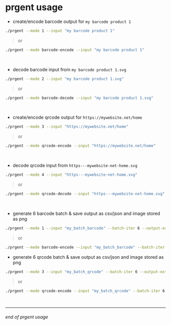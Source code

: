 # prgent usage

- create/encode barcode output for `my barcode product 1`

```sh
./prgent --mode 1 --input "my barcode product 1"
```
>or
```sh
./prgent --mode barcode-encode --input "my barcode product 1"
```

<br>

- decode barcode input from `my barcode product 1.svg`

```sh
./prgent --mode 2 --input "my barcode product 1.svg"
```
>or
```sh
./prgent --mode barcode-decode --input "my barcode product 1.svg"
```

<br>

- create/encode qrcode output for `https://mywebsite.net/home`

```sh
./prgent --mode 3 --input "https://mywebsite.net/home"
```
>or
```sh
./prgent --mode qrcode-encode --input "https://mywebsite.net/home"
```

<br>

- decode qrcode input from `https---mywebsite-net-home.svg`

```sh
./prgent --mode 4 --input "https---mywebsite-net-home.svg"
```
>or
```sh
./prgent --mode qrcode-decode --input "https---mywebsite-net-home.svg"
```

<br>

- generate 6 barcode batch & save output as csv/json and image stored as png

```sh
./prgent --mode 1 --input "my_batch_barcode" --batch-iter 6 --output-ext png --batch-out-csv true --batch-out-json true
```
>or
```sh
./prgent --mode barcode-encode --input "my_batch_barcode" --batch-iter 6 --output-ext png --batch-out-csv true --batch-out-json true
```

- generate 6 qrcode batch & save output as csv/json and image stored as png

```sh
./prgent --mode 3 --input "my_batch_qrcode" --batch-iter 6 --output-ext png --batch-out-csv true --batch-out-json true
```
>or
```sh
./prgent --mode qrcode-encode --input "my_batch_qrcode" --batch-iter 6 --output-ext png --batch-out-csv true --batch-out-json true
```

<br>

---

###### end of prgent usage
